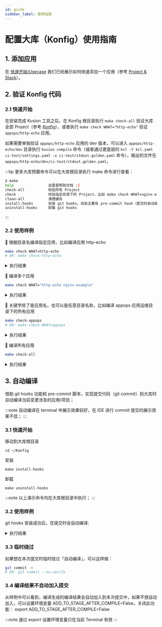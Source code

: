 ```yaml
---
id: guide
sidebar_label: 使用指南
---
```

# 配置大库（Konfig）使用指南

## 1. 添加应用

在 [快速开始/Usecase](/docs/user_docs/getting-started/usecase) 我们已经展示如何快速添加一个应用（参考 [Project & Stack](/docs/user_docs/concepts/konfig)）。

## 2. 验证 Konfig 代码

### 2.1 快速开始

在安装完成 Kusion 工具之后，在 Konfig 根目录执行 `make check-all` 验证大库全部 Project（参考 [Konfig](/docs/user_docs/concepts/konfig)），或者执行 `make check WHAT="http-echo"` 验证 `appops/http-echo` 应用。

如果需要单独验证 `appops/http-echo` 应用的 dev 版本，可以进入 `appops/http-echo/dev` 目录执行 `kusion compile` 命令（或者通过更底层的 `kcl -Y kcl.yaml ci-test/settings.yaml -o ci-test/stdout.golden.yaml` 命令），输出的文件在 `appops/http-echo/dev/ci-test/stdout.golden.yaml`。

:::tip
更多大库预置命令可以在大库根目录执行 make 命令进行查看：

```bash
$ make
help                这里是帮助文档 :)
check-all           校验所有 Project
check               校验指定目录下的 Project，比如 make check WHAT=nginx-example 或者 make check WHAT="http-echo nginx-example"
clean-all           清理缓存
install-hooks       安装 git hooks，目前主要有 pre-commit hook（提交时自动编译）
uninstall-hooks     卸载 git hooks
```

:::

### 2.2 使用样例

🎯 根据目录名编译指定应用，比如编译应用 http-echo

```bash
make check WHAT=http-echo
# OR: make check-http-echo
```

<details>
  <summary>执行结果</summary>

```bash
Matched path: ['/Users/kusion-user/workspace/Konfig/appops/http-echo']
Matched path total: 1

/Users/kusion-user/workspace/Konfig/appops/http-echo                 [ALL DONE]
  ┗━ /Users/kusion-user/workspace/Konfig/appops/http-echo/dev         [Success]

All Success!
Total time: 2.06s, Total app num: 1, Total env num: 1, Time per env: 2.06s
```

</details>

🎯 编译多个应用

```bash
make check WHAT="http-echo nginx-example"
```

<details>
  <summary>执行结果</summary>

```bash
Matched path: ['/Users/kusion-user/workspace/Konfig/appops/http-echo']
Matched path total: 1

Matched path: ['/Users/kusion-user/workspace/Konfig/appops/nginx-example']
Matched path total: 1

/Users/kusion-user/workspace/Konfig/appops/http-echo                 [ALL DONE]
  ┗━ /Users/kusion-user/workspace/Konfig/appops/http-echo/dev         [Success]
/Users/kusion-user/workspace/Konfig/appops/nginx-example             [ALL DONE]
  ┗━ /Users/kusion-user/workspace/Konfig/appops/nginx-example/dev     [Success]

All Success!
Total time: 2.11s, Total app num: 2, Total env num: 2, Time per env: 1.06s
```

</details>

🎯 关键字除了是应用名，也可以是任意目录名称，比如编译 appops 应用运维目录下的所有应用

```bash
make check-appops
# OR: make check WHAT=appops
```

<details>
  <summary>执行结果</summary>

```bash
Matched path: ['/Users/kusion-user/workspace/Konfig/appops']
Matched path total: 1

/Users/kusion-user/workspace/Konfig/appops/nginx-example             [ALL DONE]
  ┗━ /Users/kusion-user/workspace/Konfig/appops/nginx-example/dev     [Success]
/Users/kusion-user/workspace/Konfig/appops/guestbook-frontend        [ALL DONE]
  ┣━ /Users/kusion-user/workspace/Konfig/appops/guestbook-frontend/prod [Success]
  ┣━ /Users/kusion-user/workspace/Konfig/appops/guestbook-frontend/test [Success]
  ┗━ /Users/kusion-user/workspace/Konfig/appops/guestbook-frontend/pre [Success]
/Users/kusion-user/workspace/Konfig/appops/http-echo                 [ALL DONE]
  ┗━ /Users/kusion-user/workspace/Konfig/appops/http-echo/dev         [Success]

All Success!
Total time: 4.08s, Total app num: 3, Total env num: 5, Time per env: 0.82s
```

</details>

🎯 编译所有应用

```bash
make check-all
```

<details>
  <summary>执行结果</summary>

```bash
Matched path total: 139

/Users/kusion-user/workspace/Konfig/base/examples/server/app_need_namespace [ALL DONE]
  ┗━ /Users/kusion-user/workspace/Konfig/base/examples/server/app_need_namespace/prod [Success]
/Users/kusion-user/workspace/Konfig/appops/guestbook-frontend        [ALL DONE]
  ┣━ /Users/kusion-user/workspace/Konfig/appops/guestbook-frontend/prod [Success]
  ┣━ /Users/kusion-user/workspace/Konfig/appops/guestbook-frontend/pre [Success]
  ┗━ /Users/kusion-user/workspace/Konfig/appops/guestbook-frontend/test [Success]
/Users/kusion-user/workspace/Konfig/base/examples/server/app_secret  [ALL DONE]
  ┗━ /Users/kusion-user/workspace/Konfig/base/examples/server/app_secret/prod [Success]
/Users/kusion-user/workspace/Konfig/base/examples/server/app_volume  [ALL DONE]
  ┗━ /Users/kusion-user/workspace/Konfig/base/examples/server/app_volume/prod [Success]
/Users/kusion-user/workspace/Konfig/base/examples/server/app_config_map [ALL DONE]
  ┗━ /Users/kusion-user/workspace/Konfig/base/examples/server/app_config_map/prod [Success]
/Users/kusion-user/workspace/Konfig/base/examples/server/app_label_selector [ALL DONE]
  ┗━ /Users/kusion-user/workspace/Konfig/base/examples/server/app_label_selector/prod [Success]
/Users/kusion-user/workspace/Konfig/base/examples/server/app_main_container [ALL DONE]
  ┗━ /Users/kusion-user/workspace/Konfig/base/examples/server/app_main_container/prod [Success]
/Users/kusion-user/workspace/Konfig/base/examples/server/app_sidecar [ALL DONE]
  ┗━ /Users/kusion-user/workspace/Konfig/base/examples/server/app_sidecar/prod [Success]
/Users/kusion-user/workspace/Konfig/base/examples/server/app_stateful_set [ALL DONE]
  ┗━ /Users/kusion-user/workspace/Konfig/base/examples/server/app_stateful_set/prod [Success]
/Users/kusion-user/workspace/Konfig/base/examples/server/app_service [ALL DONE]
  ┗━ /Users/kusion-user/workspace/Konfig/base/examples/server/app_service/prod [Success]
/Users/kusion-user/workspace/Konfig/base/examples/server/app_scheduling_strategy [ALL DONE]
  ┗━ /Users/kusion-user/workspace/Konfig/base/examples/server/app_scheduling_strategy/prod [Success]
/Users/kusion-user/workspace/Konfig/base/examples/kcl-vault-agent    [ALL DONE]
  ┗━ /Users/kusion-user/workspace/Konfig/base/examples/kcl-vault-agent/dev [Success]
/Users/kusion-user/workspace/Konfig/base/examples/monitoring/prometheus-example-app [ALL DONE]
  ┗━ /Users/kusion-user/workspace/Konfig/base/examples/monitoring/prometheus-example-app/prod [Success]
/Users/kusion-user/workspace/Konfig/base/examples/kcl-vault-csi      [ALL DONE]
  ┗━ /Users/kusion-user/workspace/Konfig/base/examples/kcl-vault-csi/dev [Success]
/Users/kusion-user/workspace/Konfig/appops/nginx-example             [ALL DONE]
  ┗━ /Users/kusion-user/workspace/Konfig/appops/nginx-example/dev     [Success]
/Users/kusion-user/workspace/Konfig/appops/http-echo                 [ALL DONE]
  ┗━ /Users/kusion-user/workspace/Konfig/appops/http-echo/dev         [Success]

All Success!
Total time: 17.21s, Total app num: 16, Total env num: 18, Time per env: 0.96s
```

</details>

## 3. 自动编译

借助 git hooks 功能和 pre-commit 脚本，实现提交代码（git commit）到大库时自动编译当前变更涉及的应用/项目；

:::note
自动编译在 terminal 中展示效果较好，在 IDE 进行 commit 提交的展示效果不佳；
:::

### 3.1 快速开始

移动到大库根目录

```
cd ~/Konfig
```

安装

```
make install-hooks
```

卸载

```
make uninstall-hooks
```

:::note
以上演示命令均在大库根目录中执行；
:::

### 3.2 使用样例

git hooks 安装成功后，在提交时会自动编译:

<details>
  <summary>执行结果</summary>

```bash
➜ Konfig (master) ✔ make install-hooks  
Successfully install pre-commit hooks!
➜ Konfig (master) ✔ git status          
On branch master
Your branch is up to date with 'origin/master'.

Changes not staged for commit:
  (use "git add <file>..." to update what will be committed)
  (use "git restore <file>..." to discard changes in working directory)
        modified:   appops/http-echo/base/base.k

no changes added to commit (use "git add" and/or "git commit -a")

➜ Konfig (master) ✔ git add . 
➜ Konfig (master) ✔ git commit -m 'test'
------------- 开始执行提交前置检查 🚀 -------------
🕒 开始自动执行预编译...
Running kclvm /Users/kusion-user/workspace/Konfig/hack/compile-rocket.py appops/http-echo ...
Matched path: ['/Users/kusion-user/workspace/Konfig/appops/http-echo']
Matched path total: 1

/Users/kusion-user/workspace/Konfig/appops/http-echo [ALL DONE]
  ┗━ /Users/kusion-user/workspace/Konfig/appops/http-echo/dev [Success]

All Success!
Total time: 2.04s, Total app num: 1, Total env num: 1, Time per env: 2.04s
🕒 正在将编译结果加入到暂存区(stage)，作为本次提交内容...
💡 预编译执行结束

------------- 执行结果 -------------
预编译: 成功

------------- 建议 -------------
预编译: 无

------------- 前置检查完成，已提交 ✅ -------------

[master c006e80] test
 2 files changed, 2 insertions(+), 2 deletions(-)

➜ Konfig (master) ✔ git status          
On branch master
Your branch is ahead of 'origin/master' by 1 commit.
  (use "git push" to publish your local commits)

nothing to commit, working tree clean
```

</details>

### 3.3 临时绕过

如果想在本次提交时临时绕过「自动编译」，可以这样做：

```bash
git commit -n
# OR: git commit --no-verify
```

### 3.4 编译结果不自动加入提交

从样例中可以看到，编译生成的编译结果会自动加入到本次提交中，如果不想自动加入，可以设置环境变量 ADD_TO_STAGE_AFTER_COMPILE=False，关闭此功能：
export ADD_TO_STAGE_AFTER_COMPILE=False

:::note
通过 export 设置环境变量只在当前 Terminal 有效
:::
